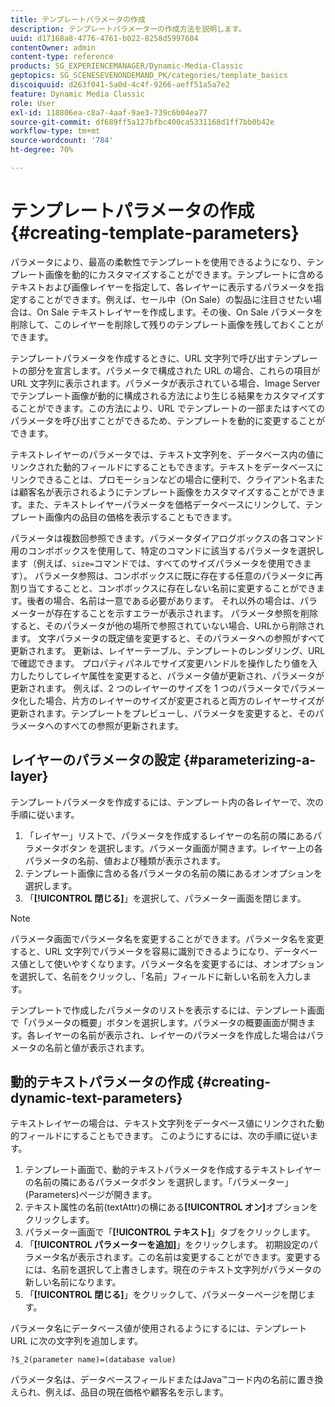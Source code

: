 ```yaml
---
title: テンプレートパラメータの作成
description: テンプレートパラメーターの作成方法を説明します。
uuid: d17168a8-4776-4761-b022-8258d5997604
contentOwner: admin
content-type: reference
products: SG_EXPERIENCEMANAGER/Dynamic-Media-Classic
geptopics: SG_SCENESEVENONDEMAND_PK/categories/template_basics
discoiquuid: d263f041-5a0d-4c4f-9266-aeff51a5a7e2
feature: Dynamic Media Classic
role: User
exl-id: 118806ea-c8a7-4aaf-9ae3-739c6b04ea77
source-git-commit: df689ff5a127bfbc400ca5331168d1ff7bb0b42e
workflow-type: tm+mt
source-wordcount: '784'
ht-degree: 70%

---
```


# テンプレートパラメータの作成{#creating-template-parameters}

パラメータにより、最高の柔軟性でテンプレートを使用できるようになり、テンプレート画像を動的にカスタマイズすることができます。テンプレートに含めるテキストおよび画像レイヤーを指定して、各レイヤーに表示するパラメータを指定することができます。例えば、セール中（On Sale）の製品に注目させたい場合は、On Sale テキストレイヤーを作成します。その後、On Sale パラメータを削除して、このレイヤーを削除して残りのテンプレート画像を残しておくことができます。

テンプレートパラメータを作成するときに、URL 文字列で呼び出すテンプレートの部分を宣言します。パラメータで構成された URL の場合、これらの項目が URL 文字列に表示されます。パラメータが表示されている場合、Image Server でテンプレート画像が動的に構成される方法により生じる結果をカスタマイズすることができます。この方法により、URL でテンプレートの一部またはすべてのパラメータを呼び出すことができるため、テンプレートを動的に変更することができます。

テキストレイヤーのパラメータでは、テキスト文字列を、データベース内の値にリンクされた動的フィールドにすることもできます。テキストをデータベースにリンクできることは、プロモーションなどの場合に便利で、クライアント名または顧客名が表示されるようにテンプレート画像をカスタマイズすることができます。また、テキストレイヤーパラメータを価格データベースにリンクして、テンプレート画像内の品目の価格を表示することもできます。

パラメータは複数回参照できます。パラメータダイアログボックスの各コマンド用のコンボボックスを使用して、特定のコマンドに該当するパラメータを選択します（例えば、`size=`コマンドでは、すべてのサイズパラメータを使用できます）。 パラメータ参照は、コンボボックスに既に存在する任意のパラメータに再割り当てすることと、コンボボックスに存在しない名前に変更することができます。後者の場合、名前は一意である必要があります。 それ以外の場合は、パラメーターが存在することを示すエラーが表示されます。 パラメータ参照を削除すると、そのパラメータが他の場所で参照されていない場合、URLから削除されます。 文字パラメータの既定値を変更すると、そのパラメータへの参照がすべて更新されます。 更新は、レイヤーテーブル、テンプレートのレンダリング、URLで確認できます。 プロパティパネルでサイズ変更ハンドルを操作したり値を入力したりしてレイヤ属性を変更すると、パラメータ値が更新され、パラメータが更新されます。 例えば、2 つのレイヤーのサイズを 1 つのパラメータでパラメータ化した場合、片方のレイヤーのサイズが変更されると両方のレイヤーサイズが更新されます。テンプレートをプレビューし、パラメータを変更すると、そのパラメータへのすべての参照が更新されます。

## レイヤーのパラメータの設定 {#parameterizing-a-layer}

テンプレートパラメータを作成するには、テンプレート内の各レイヤーで、次の手順に従います。

1. 「レイヤー」リストで、パラメータを作成するレイヤーの名前の隣にあるパラメータボタン  を選択します。パラメータ画面が開きます。レイヤー上の各パラメータの名前、値および種類が表示されます。
1. テンプレート画像に含める各パラメータの名前の隣にあるオンオプションを選択します。
1. 「**[!UICONTROL 閉じる]**」を選択して、パラメーター画面を閉じます。

>[!NOTE]
>
>パラメータ画面でパラメータ名を変更することができます。パラメータ名を変更すると、URL 文字列でパラメータを容易に識別できるようになり、データベース値として使いやすくなります。パラメータ名を変更するには、オンオプションを選択して、名前をクリックし、「名前」フィールドに新しい名前を入力します。

テンプレートで作成したパラメータのリストを表示するには、テンプレート画面で「パラメータの概要」ボタンを選択します。パラメータの概要画面が開きます。各レイヤーの名前が表示され、レイヤーのパラメータを作成した場合はパラメータの名前と値が表示されます。

## 動的テキストパラメータの作成 {#creating-dynamic-text-parameters}

テキストレイヤーの場合は、テキスト文字列をデータベース値にリンクされた動的フィールドにすることもできます。 このようにするには、次の手順に従います。

1. テンプレート画面で、動的テキストパラメータを作成するテキストレイヤーの名前の隣にあるパラメータボタン  を選択します。「パラメーター」(Parameters)ページが開きます。
1. テキスト属性の名前(textAttr)の横にある&#x200B;**[!UICONTROL オン]**&#x200B;オプションをクリックします。
1. パラメーター画面で「**[!UICONTROL テキスト]**」タブをクリックします。
1. 「**[!UICONTROL パラメーターを追加]**」をクリックします。 初期設定のパラメータ名が表示されます。この名前は変更することができます。変更するには、名前を選択して上書きします。現在のテキスト文字列がパラメータの新しい名前になります。
1. 「**[!UICONTROL 閉じる]**」をクリックして、パラメーターページを閉じます。

パラメータ名にデータベース値が使用されるようにするには、テンプレート URL に次の文字列を追加します。

```as3
?$_2(parameter name)=(database value)
```

パラメータ名は、データベースフィールドまたはJava™コード内の名前に置き換えられ、例えば、品目の現在価格や顧客名を示します。
